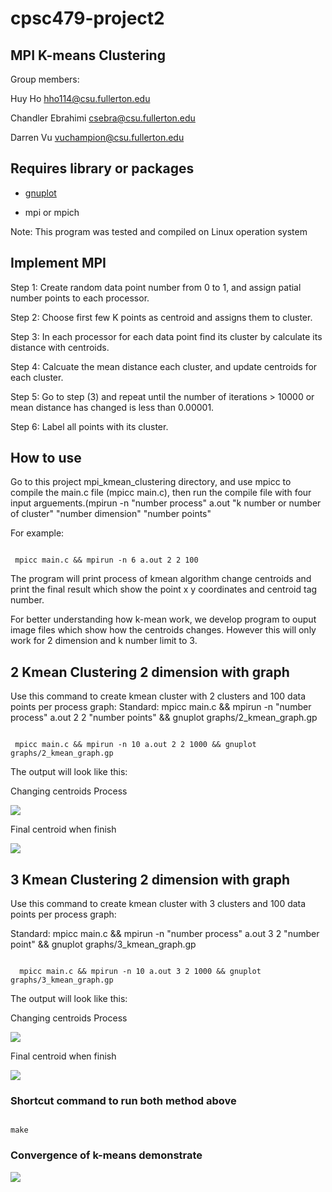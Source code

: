 # cpsc479-project2

## MPI K-means Clustering

Group members:

Huy Ho hho114@csu.fullerton.edu

Chandler Ebrahimi csebra@csu.fullerton.edu

Darren Vu vuchampion@csu.fullerton.edu

## Requires library or packages

- [gnuplot](http://www.gnuplot.info/download.html)

- mpi or mpich

Note: This program was tested and compiled on Linux operation system

## Implement MPI

Step 1: Create random data point number from 0 to 1, and assign patial number points to each processor.

Step 2: Choose first few K points as centroid and assigns them to cluster.

Step 3: In each processor for each data point find its cluster by calculate its distance with centroids.

Step 4: Calcuate the mean distance each cluster, and update centroids for each cluster.

Step 5: Go to step (3) and repeat until the number of iterations > 10000 or mean distance has changed is less than 0.00001.

Step 6: Label all points with its cluster.
 
## How to use

Go to this project mpi_kmean_clustering directory, and use mpicc to compile the main.c file (mpicc main.c), then run the compile file with four input arguements.(mpirun -n "number process" a.out "k number or number of cluster" "number dimension" "number points"

For example:

```terminal

 mpicc main.c && mpirun -n 6 a.out 2 2 100

```

The program will print process of kmean algorithm change centroids and print the final result which show the point x y coordinates and centroid tag number.

For better understanding how k-mean work, we develop program to ouput image files which show how the centroids changes. However this will only work for 2 dimension and k number limit to 3.

## 2 Kmean Clustering 2 dimension with graph

Use this command to create kmean cluster with 2 clusters and 100 data points per process graph:
Standard: mpicc main.c && mpirun -n "number process" a.out 2 2 "number points" && gnuplot graphs/2_kmean_graph.gp

```terminal

 mpicc main.c && mpirun -n 10 a.out 2 2 1000 && gnuplot graphs/2_kmean_graph.gp

```

The output will look like this:

Changing centroids Process

![](images/2k_moving_centroids.png)

Final centroid when finish

![](images/2k_final_centroids.png)

## 3 Kmean Clustering 2 dimension with graph

Use this command to create kmean cluster with 3 clusters and 100 data points per process graph:

Standard: mpicc main.c && mpirun -n "number process" a.out 3 2 "number point" && gnuplot graphs/3_kmean_graph.gp

```terminal

  mpicc main.c && mpirun -n 10 a.out 3 2 1000 && gnuplot graphs/3_kmean_graph.gp

```

The output will look like this:

Changing centroids Process

![](images/3k_moving_centroids.png)

Final centroid when finish

![](images/3k_final_centroids.png)

### Shortcut command to run both method above

```terminal

make

```

### Convergence of k-means demonstrate

![](images/K-means_convergence.gif)
